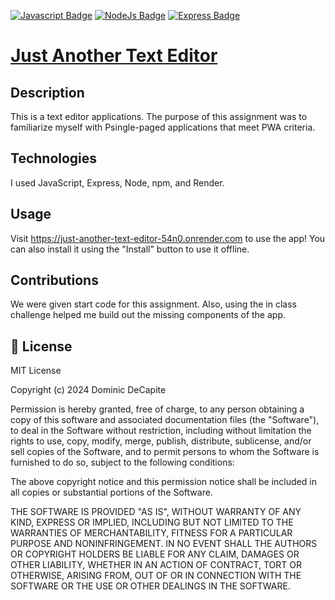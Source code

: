 [![Javascript Badge](https://img.shields.io/badge/JavaScript-F7DF1E?logo=javascript&logoColor=000&style=for-the-badge)]() [![NodeJs Badge](https://img.shields.io/badge/NodeJs-339933?logo=node.js&logoColor=FFF&style=for-the-badge)]()  [![Express Badge](https://img.shields.io/badge/Express-000000?logo=express&logoColor=FFF&style=for-the-badge)]()

# [Just Another Text Editor](https://github.com/domdecap/just-another-text-editor)



## Description

This is a text editor applications. The purpose of this assignment was to familiarize myself with Psingle-paged applications that meet PWA criteria.

## Technologies

I used JavaScript, Express, Node, npm, and Render.


## Usage

Visit https://just-another-text-editor-54n0.onrender.com to use the app! You can also install it using the "Install" button to use it offline.


## Contributions

We were given start code for this assignment. Also, using the in class challenge helped me build out the missing components of the app.

## 📜 License

MIT License

Copyright (c) 2024 Dominic DeCapite

Permission is hereby granted, free of charge, to any person obtaining a copy
of this software and associated documentation files (the "Software"), to deal
in the Software without restriction, including without limitation the rights
to use, copy, modify, merge, publish, distribute, sublicense, and/or sell
copies of the Software, and to permit persons to whom the Software is
furnished to do so, subject to the following conditions:

The above copyright notice and this permission notice shall be included in all
copies or substantial portions of the Software.

THE SOFTWARE IS PROVIDED "AS IS", WITHOUT WARRANTY OF ANY KIND, EXPRESS OR
IMPLIED, INCLUDING BUT NOT LIMITED TO THE WARRANTIES OF MERCHANTABILITY,
FITNESS FOR A PARTICULAR PURPOSE AND NONINFRINGEMENT. IN NO EVENT SHALL THE
AUTHORS OR COPYRIGHT HOLDERS BE LIABLE FOR ANY CLAIM, DAMAGES OR OTHER
LIABILITY, WHETHER IN AN ACTION OF CONTRACT, TORT OR OTHERWISE, ARISING FROM,
OUT OF OR IN CONNECTION WITH THE SOFTWARE OR THE USE OR OTHER DEALINGS IN THE
SOFTWARE.
